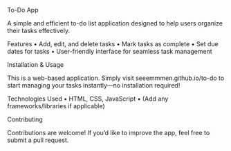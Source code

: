 
To-Do App

A simple and efficient to-do list application designed to help users organize their tasks effectively.

Features
	•	Add, edit, and delete tasks
	•	Mark tasks as complete
	•	Set due dates for tasks
	•	User-friendly interface for seamless task management


Installation & Usage

This is a web-based application. 
Simply visit seeemmmen.github.io/to-do to start managing your tasks instantly—no installation required!

Technologies Used
	•	HTML, CSS, JavaScript
	•	(Add any frameworks/libraries if applicable)

Contributing

Contributions are welcome! If you’d like to improve the app, feel free to submit a pull request.



